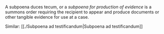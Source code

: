 A subpoena duces tecum, or a *subpoena for production of evidence* is a summons order requiring the recipient to appear and produce documents or other tangible evidence for use at a case.

Similar: [[./Subpoena ad testificandum|Subpoena ad testificandum]]
